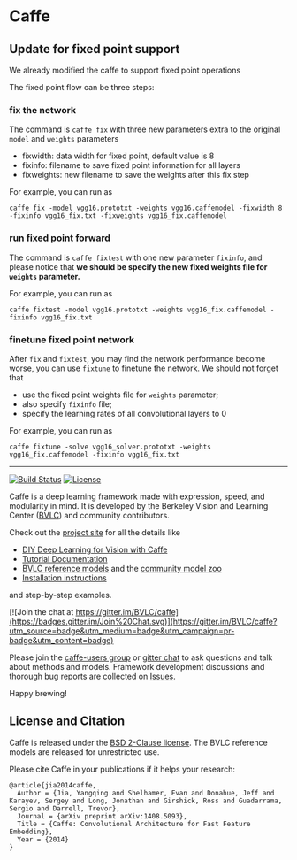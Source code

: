 # Caffe

## Update for fixed point support

We already modified the caffe to support fixed point operations

The fixed point flow can be three steps:
### fix the network

The command is `caffe fix` with three new parameters extra to the original `model` and `weights` parameters

* fixwidth: data width for fixed point, default value is 8
* fixinfo: filename to save fixed point information for all layers
* fixweights: new filename to save the weights after this fix step

For example, you can run as
```
caffe fix -model vgg16.prototxt -weights vgg16.caffemodel -fixwidth 8 -fixinfo vgg16_fix.txt -fixweights vgg16_fix.caffemodel
```

### run fixed point forward

The command is `caffe fixtest` with one new parameter `fixinfo`, and please notice that
**we should be specify the new fixed weights file for `weights` parameter.**

For example, you can run as
```
caffe fixtest -model vgg16.prototxt -weights vgg16_fix.caffemodel -fixinfo vgg16_fix.txt
```

### finetune fixed point network

After `fix` and `fixtest`, you may find the network performance become worse, you can use `fixtune` to finetune the network.
We should not forget that
* use the fixed point weights file for `weights` parameter;
* also specify `fixinfo` file;
* specify the learning rates of all convolutional layers to 0

For example, you can run as
```
caffe fixtune -solve vgg16_solver.prototxt -weights vgg16_fix.caffemodel -fixinfo vgg16_fix.txt
```

---

[![Build Status](https://travis-ci.org/BVLC/caffe.svg?branch=master)](https://travis-ci.org/BVLC/caffe)
[![License](https://img.shields.io/badge/license-BSD-blue.svg)](LICENSE)

Caffe is a deep learning framework made with expression, speed, and modularity in mind.
It is developed by the Berkeley Vision and Learning Center ([BVLC](http://bvlc.eecs.berkeley.edu)) and community contributors.

Check out the [project site](http://caffe.berkeleyvision.org) for all the details like

- [DIY Deep Learning for Vision with Caffe](https://docs.google.com/presentation/d/1UeKXVgRvvxg9OUdh_UiC5G71UMscNPlvArsWER41PsU/edit#slide=id.p)
- [Tutorial Documentation](http://caffe.berkeleyvision.org/tutorial/)
- [BVLC reference models](http://caffe.berkeleyvision.org/model_zoo.html) and the [community model zoo](https://github.com/BVLC/caffe/wiki/Model-Zoo)
- [Installation instructions](http://caffe.berkeleyvision.org/installation.html)

and step-by-step examples.

[![Join the chat at https://gitter.im/BVLC/caffe](https://badges.gitter.im/Join%20Chat.svg)](https://gitter.im/BVLC/caffe?utm_source=badge&utm_medium=badge&utm_campaign=pr-badge&utm_content=badge)

Please join the [caffe-users group](https://groups.google.com/forum/#!forum/caffe-users) or [gitter chat](https://gitter.im/BVLC/caffe) to ask questions and talk about methods and models.
Framework development discussions and thorough bug reports are collected on [Issues](https://github.com/BVLC/caffe/issues).

Happy brewing!

## License and Citation

Caffe is released under the [BSD 2-Clause license](https://github.com/BVLC/caffe/blob/master/LICENSE).
The BVLC reference models are released for unrestricted use.

Please cite Caffe in your publications if it helps your research:

    @article{jia2014caffe,
      Author = {Jia, Yangqing and Shelhamer, Evan and Donahue, Jeff and Karayev, Sergey and Long, Jonathan and Girshick, Ross and Guadarrama, Sergio and Darrell, Trevor},
      Journal = {arXiv preprint arXiv:1408.5093},
      Title = {Caffe: Convolutional Architecture for Fast Feature Embedding},
      Year = {2014}
    }
